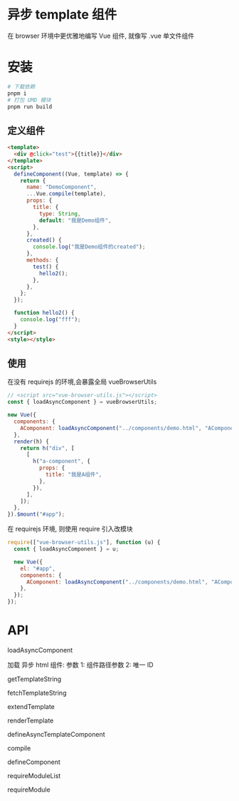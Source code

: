 # 异步 template 组件

在 browser 环境中更优雅地编写 Vue 组件, 就像写 .vue 单文件组件

# 安装

```bash
# 下载依赖
pnpm i
# 打包 UMD 模块
pnpm run build
```

## 定义组件

```html
<template>
  <div @click="test">{{title}}</div>
</template>
<script>
  defineComponent((Vue, template) => {
    return {
      name: "DemoComponent",
      ...Vue.compile(template),
      props: {
        title: {
          type: String,
          default: "我是Demo组件",
        },
      },
      created() {
        console.log("我是Demo组件的created");
      },
      methods: {
        test() {
          hello2();
        },
      },
    };
  });

  function hello2() {
    console.log("fff");
  }
</script>
<style></style>
```

## 使用

在没有 requirejs 的环境,会暴露全局 vueBrowserUtils

```js
// <script src="vue-browser-utils.js"></script>
const { loadAsyncComponent } = vueBrowserUtils;

new Vue({
  components: {
    AComponent: loadAsyncComponent("../components/demo.html", "AComponent"),
  },
  render(h) {
    return h("div", [
      [
        h("a-component", {
          props: {
            title: "我是A组件",
          },
        }),
      ],
    ]);
  },
}).$mount("#app");
```

在 requirejs 环境, 则使用 require 引入改模块

```js
require(["vue-browser-utils.js"], function (u) {
  const { loadAsyncComponent } = u;

  new Vue({
    el: "#app",
    components: {
      AComponent: loadAsyncComponent("../components/demo.html", "AComponent"),
    },
  });
});
```

# API

loadAsyncComponent

加载 异步 html 组件: 参数 1: 组件路径参数 2: 唯一 ID

getTemplateString

fetchTemplateString

extendTemplate

renderTemplate

defineAsyncTemplateComponent

compile

defineComponent

requireModuleList

requireModule
